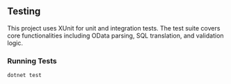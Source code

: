 ## Testing

This project uses XUnit for unit and integration tests. 
The test suite covers core functionalities including OData parsing, SQL translation, and validation logic.

### Running Tests

```bash
dotnet test
```
